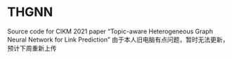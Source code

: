 # THGNN
Source code for CIKM 2021 paper “Topic-aware Heterogeneous Graph Neural Network for Link Prediction”
由于本人旧电脑有点问题，暂时无法更新，预计下周重新上传

